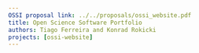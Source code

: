 ```yaml
---
OSSI proposal link: ../../proposals/ossi_website.pdf
title: Open Science Software Portfolio
authors: Tiago Ferreira and Konrad Rokicki
projects: [ossi-website]
---
```

